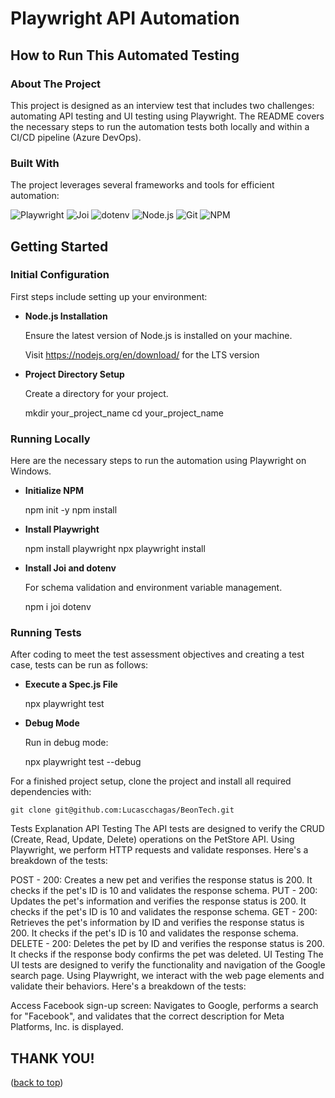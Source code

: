 # Playwright API Automation

<a name="readme-top"></a>

## How to Run This Automated Testing

### About The Project

This project is designed as an interview test that includes two challenges: automating API testing and UI testing using Playwright. The README covers the necessary steps to run the automation tests both locally and within a CI/CD pipeline (Azure DevOps).

### Built With

The project leverages several frameworks and tools for efficient automation:

![Playwright](https://img.shields.io/badge/Playwright-45ba4b?style=for-the-badge&logo=Playwright&logoColor=white)
![Joi](https://img.shields.io/badge/Joi-9cf?style=for-the-badge)
![dotenv](https://img.shields.io/badge/dotenv-0769ad?style=for-the-badge)
![Node.js](https://img.shields.io/badge/Node.js-43853d?style=for-the-badge&logo=node.js&logoColor=white)
![Git](https://img.shields.io/badge/git-%23F05033.svg?style=for-the-badge&logo=git&logoColor=white)
![NPM](https://img.shields.io/badge/NPM-%23CB3837.svg?style=for-the-badge&logo=npm&logoColor=white)

## Getting Started

### Initial Configuration

First steps include setting up your environment:

- **Node.js Installation**

  Ensure the latest version of Node.js is installed on your machine.

  Visit https://nodejs.org/en/download/ for the LTS version

- **Project Directory Setup**

  Create a directory for your project.

  mkdir your_project_name
  cd your_project_name

### Running Locally

Here are the necessary steps to run the automation using Playwright on Windows.

- **Initialize NPM**

  npm init -y
  npm install

- **Install Playwright**

  npm install playwright
  npx playwright install

- **Install Joi and dotenv**

  For schema validation and environment variable management.

  npm i joi dotenv

### Running Tests

After coding to meet the test assessment objectives and creating a test case, tests can be run as follows:

- **Execute a Spec.js File**

  npx playwright test

- **Debug Mode**

  Run in debug mode:

  npx playwright test --debug

For a finished project setup, clone the project and install all required dependencies with:

    git clone git@github.com:Lucascchagas/BeonTech.git

Tests Explanation
API Testing
The API tests are designed to verify the CRUD (Create, Read, Update, Delete) operations on the PetStore API. Using Playwright, we perform HTTP requests and validate responses. Here's a breakdown of the tests:

POST - 200: Creates a new pet and verifies the response status is 200. It checks if the pet's ID is 10 and validates the response schema.
PUT - 200: Updates the pet's information and verifies the response status is 200. It checks if the pet's ID is 10 and validates the response schema.
GET - 200: Retrieves the pet's information by ID and verifies the response status is 200. It checks if the pet's ID is 10 and validates the response schema.
DELETE - 200: Deletes the pet by ID and verifies the response status is 200. It checks if the response body confirms the pet was deleted.
UI Testing
The UI tests are designed to verify the functionality and navigation of the Google search page. Using Playwright, we interact with the web page elements and validate their behaviors. Here's a breakdown of the tests:

Access Facebook sign-up screen: Navigates to Google, performs a search for "Facebook", and validates that the correct description for Meta Platforms, Inc. is displayed.

## THANK YOU!

(<a href="#readme-top">back to top</a>)
